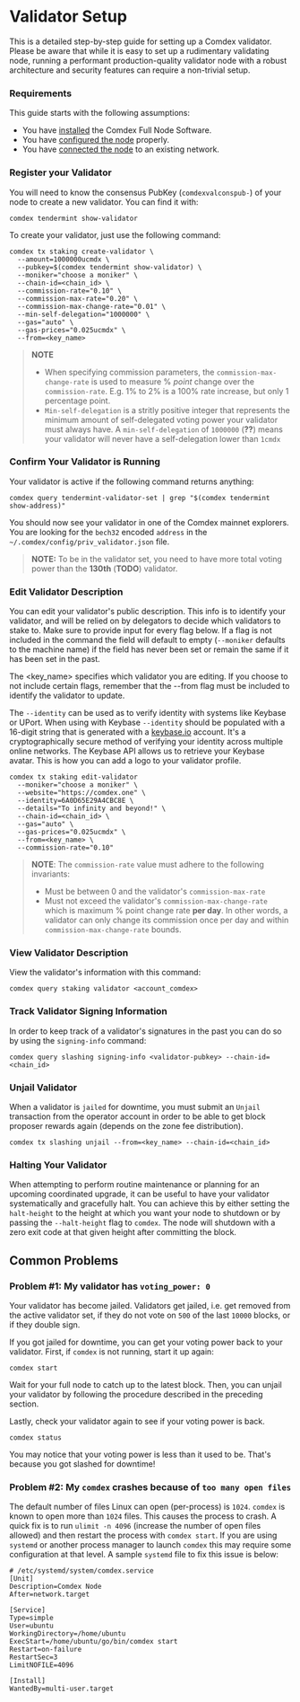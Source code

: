 # Validator Setup

This is a detailed step-by-step guide for setting up a Comdex validator. Please be aware that while it is easy to set up a rudimentary validating node, running a performant production-quality validator node with a robust architecture and security features can require a non-trivial setup.

### Requirements

This guide starts with the following assumptions:

- You have [installed](Node_installation.md) the Comdex Full Node Software.
- You have [configured the node](Node_config.md) properly.
- You have [connected the node](Node_join_testnet.md) to an existing network.

### Register your Validator

You will need to know the consensus PubKey (`comdexvalconspub-`) of your node to create a new validator. You can find it with:

```
comdex tendermint show-validator
```

To create your validator, just use the following command:

```
comdex tx staking create-validator \
  --amount=1000000ucmdx \
  --pubkey=$(comdex tendermint show-validator) \
  --moniker="choose a moniker" \
  --chain-id=<chain_id> \
  --commission-rate="0.10" \
  --commission-max-rate="0.20" \
  --commission-max-change-rate="0.01" \
  --min-self-delegation="1000000" \
  --gas="auto" \
  --gas-prices="0.025ucmdx" \
  --from=<key_name>
```

> **NOTE**
>
> * When specifying commission parameters, the `commission-max-change-rate` is used to measure % *point* change over the `commission-rate`. E.g. 1% to 2% is a 100% rate increase, but only 1 percentage point.
> * `Min-self-delegation` is a stritly positive integer that represents the minimum amount of self-delegated voting power your validator must always have. A `min-self-delegation` of `1000000` (**??**) means your validator will never have a self-delegation lower than `1cmdx`

### Confirm Your Validator is Running

Your validator is active if the following command returns anything:

```
comdex query tendermint-validator-set | grep "$(comdex tendermint show-address)" 
```

You should now see your validator in one of the Comdex mainnet explorers. You are looking for the `bech32` encoded `address` in the `~/.comdex/config/priv_validator.json` file.

> **NOTE:**  To be in the validator set, you need to have more total voting power than the **130th** (**TODO**) validator.

### Edit Validator Description

You can edit your validator's public description. This info is to identify your validator, and will be relied on by delegators to decide which validators to stake to. Make sure to provide input for every flag below. If a flag is not included in the command the field will default to empty (`--moniker` defaults to the machine name) if the field has never been set or remain the same if it has been set in the past.

The <key_name> specifies which validator you are editing. If you choose to not include certain flags, remember that the --from flag must be included to identify the validator to update.

The `--identity` can be used as to verify identity with systems like Keybase or UPort. When using with Keybase `--identity` should be populated with a 16-digit string that is generated with a [keybase.io](https://keybase.io/) account. It's a cryptographically secure method of verifying your identity across multiple online networks. The Keybase API allows us to retrieve your Keybase avatar. This is how you can add a logo to your validator profile.

```
comdex tx staking edit-validator
  --moniker="choose a moniker" \
  --website="https://comdex.one" \
  --identity=6A0D65E29A4CBC8E \
  --details="To infinity and beyond!" \
  --chain-id=<chain_id> \
  --gas="auto" \
  --gas-prices="0.025ucmdx" \
  --from=<key_name> \
  --commission-rate="0.10"
```

> **NOTE**: The `commission-rate` value must adhere to the following invariants:
>
> - Must be between 0 and the validator's `commission-max-rate`
> - Must not exceed the validator's `commission-max-change-rate` which is maximum % point change rate **per day**. In other words, a validator can only change its commission once per day and within `commission-max-change-rate` bounds.

### View Validator Description

View the validator's information with this command:

```
comdex query staking validator <account_comdex>
```

### Track Validator Signing Information

In order to keep track of a validator's signatures in the past you can do so by using the `signing-info` command:

```
comdex query slashing signing-info <validator-pubkey> --chain-id=<chain_id>
```

### Unjail Validator

When a validator is `jailed` for downtime, you must submit an `Unjail` transaction from the operator account in order to be able to get block proposer rewards again (depends on the zone fee distribution).

```
comdex tx slashing unjail --from=<key_name> --chain-id=<chain_id>
```

### Halting Your Validator

When attempting to perform routine maintenance or planning for an upcoming coordinated upgrade, it can be useful to have your validator systematically and gracefully halt. You can achieve this by either setting the `halt-height` to the height at which you want your node to shutdown or by passing the `--halt-height` flag to `comdex`. The node will shutdown with a zero exit code at that given height after committing the block.

## Common Problems

### Problem #1: My validator has `voting_power: 0`

Your validator has become jailed. Validators get jailed, i.e. get removed from the active validator set, if they do not vote on `500` of the last `10000` blocks, or if they double sign.

If you got jailed for downtime, you can get your voting power back to your validator. First, if `comdex` is not running, start it up again:

```
comdex start
```

Wait for your full node to catch up to the latest block. Then, you can unjail your validator by following the procedure described in the preceding section.

Lastly, check your validator again to see if your voting power is back.

```
comdex status 
```

You may notice that your voting power is less than it used to be. That's because you got slashed for downtime!

### Problem #2: My `comdex` crashes because of `too many open files`

The default number of files Linux can open (per-process) is `1024`. `comdex` is known to open more than `1024` files. This causes the process to crash. A quick fix is to run `ulimit -n 4096` (increase the number of open files allowed) and then restart the process with `comdex start`. If you are using `systemd` or another process manager to launch `comdex` this may require some configuration at that level. A sample `systemd` file to fix this issue is below:

```
# /etc/systemd/system/comdex.service
[Unit]
Description=Comdex Node
After=network.target

[Service]
Type=simple
User=ubuntu
WorkingDirectory=/home/ubuntu
ExecStart=/home/ubuntu/go/bin/comdex start
Restart=on-failure
RestartSec=3
LimitNOFILE=4096

[Install]
WantedBy=multi-user.target
```

